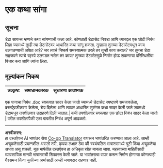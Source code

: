 <!--
CO_OP_TRANSLATOR_METADATA:
{
  "original_hash": "8980d7efd101c82d6d6ffc3458214120",
  "translation_date": "2025-08-27T18:09:35+00:00",
  "source_file": "4-Data-Science-Lifecycle/16-communication/assignment.md",
  "language_code": "mr"
}
-->
# एक कथा सांगा

## सूचना

डेटा सायन्स म्हणजे कथा सांगण्याची कला आहे. कोणताही डेटासेट निवडा आणि त्याबद्दल एक छोटी निबंध लिहा ज्यामध्ये तुम्ही त्या डेटासेटवर आधारित कथा सांगू शकता. तुम्हाला तुमच्या डेटासेटमधून काय उलगडण्याची अपेक्षा आहे? जर त्याचे निष्कर्ष समस्यात्मक ठरले तर तुम्ही काय कराल? जर तुमचा डेटा सहजपणे त्याचे रहस्ये उलगडत नसेल तर काय? तुमच्या डेटासेटमुळे निर्माण होऊ शकणाऱ्या परिस्थितींचा विचार करा आणि त्यांना लिहा.

## मूल्यांकन निकष

उत्कृष्ट | समाधानकारक | सुधारणा आवश्यक
--- | --- | -- |

एक पानाचा निबंध .doc स्वरूपात सादर केला जातो ज्यामध्ये डेटासेट स्पष्टपणे समजावलेला, दस्तऐवजीकरण केलेला, श्रेय दिलेला आणि त्यावर आधारित सुसंगत कथा सादर केली जाते ज्यामध्ये डेटामधून तपशीलवार उदाहरणे दिली जातात.| कमी तपशीलवार स्वरूपात एक छोटा निबंध सादर केला जातो | वरील तपशीलांपैकी एका बाबतीत निबंध अपूर्ण आढळतो.

---

**अस्वीकरण**:  
हा दस्तऐवज AI भाषांतर सेवा [Co-op Translator](https://github.com/Azure/co-op-translator) वापरून भाषांतरित करण्यात आला आहे. आम्ही अचूकतेसाठी प्रयत्नशील असलो तरी, कृपया लक्षात ठेवा की स्वयंचलित भाषांतरांमध्ये त्रुटी किंवा अचूकतेचा अभाव असू शकतो. मूळ भाषेतील दस्तऐवज हा अधिकृत स्रोत मानला जावा. महत्त्वाच्या माहितीसाठी व्यावसायिक मानवी भाषांतराची शिफारस केली जाते. या भाषांतराचा वापर करून निर्माण होणाऱ्या कोणत्याही गैरसमज किंवा चुकीच्या अर्थासाठी आम्ही जबाबदार राहणार नाही.